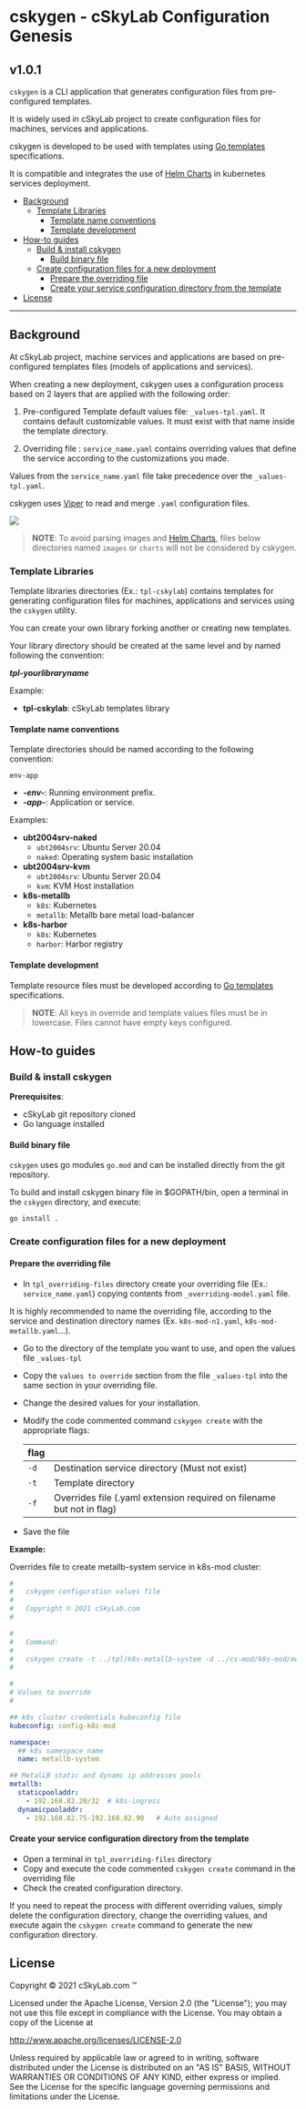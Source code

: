 # cskygen - cSkyLab Configuration Genesis <!-- omit in toc -->

## v1.0.1 <!-- omit in toc -->

`cskygen` is a CLI application that generates configuration files from pre-configured templates.

It is widely used in cSkyLab project to create configuration files for machines, services and applications.

cskygen is developed to be used with templates using [Go templates](https://godoc.org/text/template) specifications.

It is compatible and integrates the use of [Helm Charts](https://helm.sh/) in kubernetes services deployment.

- [Background](#background)
  - [Template Libraries](#template-libraries)
    - [Template name conventions](#template-name-conventions)
    - [Template development](#template-development)
- [How-to guides](#how-to-guides)
  - [Build & install cskygen](#build--install-cskygen)
    - [Build binary file](#build-binary-file)
  - [Create configuration files for a new deployment](#create-configuration-files-for-a-new-deployment)
    - [Prepare the overriding file](#prepare-the-overriding-file)
    - [Create your service configuration directory from the template](#create-your-service-configuration-directory-from-the-template)
- [License](#license)

---

## Background

At cSkyLab project, machine services and applications are based on pre-configured templates files (models of applications and services).

When creating a new deployment, cskygen uses a configuration process based on 2 layers that are applied with the following order:

1. Pre-configured Template default values file: `_values-tpl.yaml`. It contains default customizable values. It must exist with that name inside the template directory.

2. Overriding file : `service_name.yaml` contains overriding values that define the service according to the customizations you made.

Values from the `service_name.yaml` file take precedence over the  `_values-tpl.yaml`.

cskygen uses [Viper](https://github.com/spf13/viper) to read and merge `.yaml` configuration files.

![ ](./images/cskygen.png)

> **NOTE**: To avoid parsing images and [Helm Charts](https://helm.sh/), files below directories named `images` or `charts` will not be considered by cskygen.

### Template Libraries

Template libraries directories (Ex.: `tpl-cskylab`) contains templates for generating configuration files for machines, applications and services using the `cskygen` utility.

You can create your own library forking another or creating new templates.

Your library directory should be created at the same level and by named following the convention:

***tpl-yourlibraryname***

Example:

- **tpl-cskylab**: cSkyLab templates library

#### Template name conventions

Template directories should be named according to the following convention:

`env-app`

- ***-env-***: Running environment prefix.
- ***-app-***: Application or service.

Examples:

- **ubt2004srv-naked**
  - `ubt2004srv`: Ubuntu Server 20.04
  - `naked`: Operating system basic installation
- **ubt2004srv-kvm**
  - `ubt2004srv`: Ubuntu Server 20.04
  - `kvm`: KVM Host installation
- **k8s-metallb**
  - `k8s`: Kubernetes
  - `metallb`: Metallb bare metal load-balancer
- **k8s-harbor**
  - `k8s`: Kubernetes
  - `harbor`: Harbor registry

#### Template development

Template resource files must be developed according to [Go templates](https://godoc.org/text/template) specifications.

> **NOTE**: All keys in override and template values files must be in lowercase. Files cannot have empty keys configured.

## How-to guides

### Build & install cskygen

**Prerequisites**:

- cSkyLab git repository cloned
- Go language installed

#### Build binary file

`cskygen` uses go modules `go.mod` and can be installed directly from the git repository.

To build and install cskygen binary file in $GOPATH/bin, open a terminal in the `cskygen` directory, and execute:

``` console
go install .
```

### Create configuration files for a new deployment

#### Prepare the overriding file

- In `tpl_overriding-files` directory create your overriding file (Ex.: `service_name.yaml`) copying contents from `_overriding-model.yaml` file.

It is highly recommended to name the overriding file, according to the service and destination directory names (Ex. `k8s-mod-n1.yaml`, `k8s-mod-metallb.yaml`...).

- Go to the directory of the template you want to use, and open the values file `_values-tpl`
- Copy the `values to override` section from the file `_values-tpl` into the same section in your overriding file.
- Change the desired values for your installation.
- Modify the code commented command `cskygen create` with the appropriate flags:

  | flag |                                                                       |
  | ---- | --------------------------------------------------------------------- |
  | `-d` | Destination service directory (Must not exist)                        |
  | `-t` | Template directory                                                    |
  | `-f` | Overrides file (.yaml extension required on filename but not in flag) |

- Save the file

**Example:**

Overrides file to create metallb-system service in k8s-mod cluster:

```yaml
#
#   cskygen configuration values file
#
#   Copyright © 2021 cSkyLab.com
#

# 
#   Command:
#
#   cskygen create -t ../tpl/k8s-metallb-system -d ../cs-mod/k8s-mod/metallb-system -f k8s-mod-metallb-system
#

#
# Values to override
#

## k8s cluster credentials kubeconfig file
kubeconfig: config-k8s-mod

namespace:
  ## k8s namespace name
  name: metallb-system

## MetalLB static and dynamc ip addresses pools
metallb:
  staticpooladdr: 
    - 192.168.82.20/32  # k8s-ingress
  dynamicpooladdr: 
    - 192.168.82.75-192.168.82.90   # Auto assigned
  ```

#### Create your service configuration directory from the template

- Open a terminal in `tpl_overriding-files` directory
- Copy and execute the code commented `cskygen create` command in the overriding file
- Check the created configuration directory.

If you need to repeat the process with different overriding values, simply delete the configuration directory, change the overriding values, and execute again the `cskygen create` command to generate the new configuration directory.

## License

Copyright © 2021 cSkyLab.com ™

Licensed under the Apache License, Version 2.0 (the "License");
you may not use this file except in compliance with the License.
You may obtain a copy of the License at

http://www.apache.org/licenses/LICENSE-2.0

Unless required by applicable law or agreed to in writing, software
distributed under the License is distributed on an "AS IS" BASIS,
WITHOUT WARRANTIES OR CONDITIONS OF ANY KIND, either express or implied.
See the License for the specific language governing permissions and
limitations under the License.
